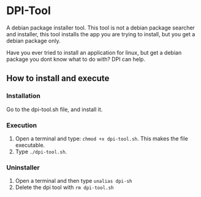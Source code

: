 # DPI-Tool
A debian package installer tool. 
This tool is not a debian package searcher and installer, this tool installs the app you are trying to install, but you get a debian package only.

Have you ever tried to install an application for linux, but get a debian package you dont know what to do with? DPI can help.

## How to install and execute
### Installation
Go to the dpi-tool.sh file, and install it.

### Execution
1. Open a terminal and type: `chmod +x dpi-tool.sh`. This makes the file executable.
2. Type `./dpi-tool.sh`. 

### Uninstaller
1. Open a terminal and then type `unalias dpi-sh`
2. Delete the dpi tool with `rm dpi-tool.sh`
